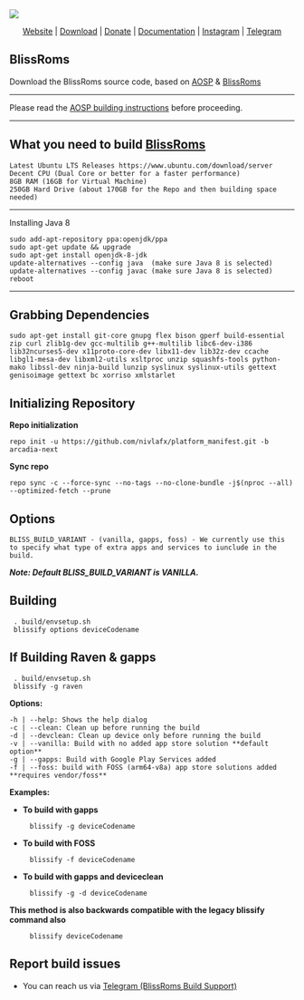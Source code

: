 <img src="https://imgur.com/jmiT0ss.png">
<p align="center">
<a href="https://blissroms.org">Website</a> |
<a href="https://downloads.blissroms.org">Download</a> |
<a href="https://www.paypal.com/donate/?hosted_button_id=J5SLZ7MQNCT24">Donate</a> |
<a href="https://docs.blissroms.org">Documentation</a> |
<a href="https://www.instagram.com/blissroms">Instagram</a> |
<a href="https://t.me/BlissROM_Updates">Telegram</a>

## BlissRoms

Download the BlissRoms source code, based on [AOSP](https://android.googlesource.com) & [BlissRoms](https://github.com/BlissRoms/platform_manifest)

---------------------------------------------------

Please read the [AOSP building instructions](http://source.android.com/source/index.html) before proceeding.

-----------------------
## What you need to build [BlissRoms](https://github.com/BlissROMs/platform_manifest)


    Latest Ubuntu LTS Releases https://www.ubuntu.com/download/server
    Decent CPU (Dual Core or better for a faster performance)
    8GB RAM (16GB for Virtual Machine)
    250GB Hard Drive (about 170GB for the Repo and then building space needed)
  
-----------------------

Installing Java 8

    sudo add-apt-repository ppa:openjdk/ppa
    sudo apt-get update && upgrade
    sudo apt-get install openjdk-8-jdk
    update-alternatives --config java  (make sure Java 8 is selected)
    update-alternatives --config javac (make sure Java 8 is selected)
    reboot
    
-----------------------

## Grabbing Dependencies

    sudo apt-get install git-core gnupg flex bison gperf build-essential zip curl zlib1g-dev gcc-multilib g++-multilib libc6-dev-i386  lib32ncurses5-dev x11proto-core-dev libx11-dev lib32z-dev ccache libgl1-mesa-dev libxml2-utils xsltproc unzip squashfs-tools python-mako libssl-dev ninja-build lunzip syslinux syslinux-utils gettext genisoimage gettext bc xorriso xmlstarlet

## Initializing Repository

**Repo initialization**
   
    repo init -u https://github.com/nivlafx/platform_manifest.git -b arcadia-next

**Sync repo**

    repo sync -c --force-sync --no-tags --no-clone-bundle -j$(nproc --all) --optimized-fetch --prune

## Options

	BLISS_BUILD_VARIANT - (vanilla, gapps, foss) - We currently use this to specify what type of extra apps and services to iunclude in the build. 
***Note: Default BLISS_BUILD_VARIANT is VANILLA.***

## Building

     . build/envsetup.sh
     blissify options deviceCodename
     
## If Building Raven & gapps

     . build/envsetup.sh
     blissify -g raven

**Options:**
```
-h | --help: Shows the help dialog
-c | --clean: Clean up before running the build
-d | --devclean: Clean up device only before running the build
-v | --vanilla: Build with no added app store solution **default option**
-g | --gapps: Build with Google Play Services added
-f | --foss: build with FOSS (arm64-v8a) app store solutions added **requires vendor/foss**
```

**Examples:**

- **To build with gapps**
```
     blissify -g deviceCodename
```

- **To build with FOSS**
```
     blissify -f deviceCodename
```

- **To build with gapps and deviceclean**
```
     blissify -g -d deviceCodename
```

**This method is also backwards compatible with the legacy blissify command also**
```
     blissify deviceCodename
```
## Report build issues
- You can reach us via [Telegram (BlissRoms Build Support)](https://t.me/Team_Bliss_Build_Support)
